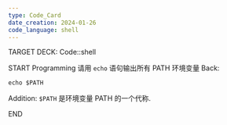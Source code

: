 ```yaml
---
type: Code_Card
date_creation: 2024-01-26
code_language: shell
---
```


TARGET DECK: Code::shell

START
Programming
请用 `echo` 语句输出所有 PATH 环境变量
Back: 
```shell
echo $PATH
```
Addition: 
`$PATH` 是环境变量 PATH 的一个代称.
<!--ID: 1706248988453-->
END
